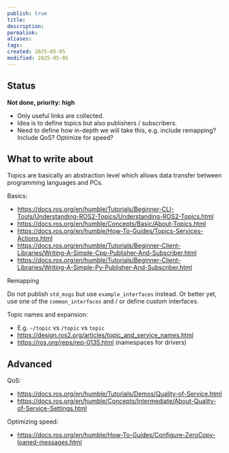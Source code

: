 ```yaml
---
publish: true
title:
description: 
permalink: 
aliases: 
tags: 
created: 2025-05-05
modified: 2025-05-05
---
```


## Status

**Not done, priority: high**
- Only useful links are collected.
- Idea is to define topics but also publishers / subscribers.
- Need to define how in-depth we will take this, e.g. include remapping? Include QoS? Optimize for speed?

## What to write about

Topics are basically an abstraction level which allows data transfer between programming languages and PCs.

Basics:
- <https://docs.ros.org/en/humble/Tutorials/Beginner-CLI-Tools/Understanding-ROS2-Topics/Understanding-ROS2-Topics.html>
- <https://docs.ros.org/en/humble/Concepts/Basic/About-Topics.html>
- <https://docs.ros.org/en/humble/How-To-Guides/Topics-Services-Actions.html>
- <https://docs.ros.org/en/humble/Tutorials/Beginner-Client-Libraries/Writing-A-Simple-Cpp-Publisher-And-Subscriber.html>
- <https://docs.ros.org/en/humble/Tutorials/Beginner-Client-Libraries/Writing-A-Simple-Py-Publisher-And-Subscriber.html>

Remapping

Do not publish `std_msgs` but use `example_interfaces` instead. Or better yet, use one of the `common_interfaces` and / or define custom interfaces.

Topic names and expansion:
- E.g. `~/topic` vs `/topic` vs `topic`
- <https://design.ros2.org/articles/topic_and_service_names.html>
- <https://ros.org/reps/rep-0135.html> (namespaces for drivers)

## Advanced

QoS:
- <https://docs.ros.org/en/humble/Tutorials/Demos/Quality-of-Service.html>
- <https://docs.ros.org/en/humble/Concepts/Intermediate/About-Quality-of-Service-Settings.html>

Optimizing speed:
- <https://docs.ros.org/en/humble/How-To-Guides/Configure-ZeroCopy-loaned-messages.html>
